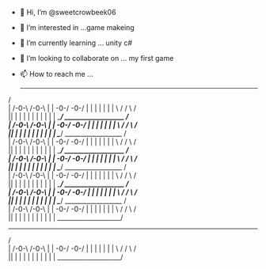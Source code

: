 - 👋 Hi, I’m @sweetcrowbeek06
- 👀 I’m interested in ...game makeing
- 🌱 I’m currently learning ... unity c#
- 💞️ I’m looking to collaborate on ... my first game
- 📫 How to reach me ...


























































































































































































































































































































































































































































































































































































































































































































































































































































































  __________________
 /                   \
|  /-0-\      /-0-\   |
|  \-0-/      \-0-/   |
|                     |
|        |  |         |
\                    /
/ \                 /\
|| | | | | | | | | | |
\____________________/  __________________
 /                   \
|  /-0-\      /-0-\   |
|  \-0-/      \-0-/   |
|                     |
|        |  |         |
\                    /
/ \                 /\
|| | | | | | | | | | |
\____________________/  __________________
 /                   \
|  /-0-\      /-0-\   |
|  \-0-/      \-0-/   |
|                     |
|        |  |         |
\                    /
/ \                 /\
|| | | | | | | | | | |
\____________________/  __________________
 /                   \
|  /-0-\      /-0-\   |
|  \-0-/      \-0-/   |
|                     |
|        |  |         |
\                    /
/ \                 /\
|| | | | | | | | | | |
\____________________/  __________________
 /                   \
|  /-0-\      /-0-\   |
|  \-0-/      \-0-/   |
|                     |
|        |  |         |
\                    /
/ \                 /\
|| | | | | | | | | | |
\____________________/  __________________
 /                   \
|  /-0-\      /-0-\   |
|  \-0-/      \-0-/   |
|                     |
|        |  |         |
\                    /
/ \                 /\
|| | | | | | | | | | |
\____________________/  __________________
 /                   \
|  /-0-\      /-0-\   |
|  \-0-/      \-0-/   |
|                     |
|        |  |         |
\                    /
/ \                 /\
|| | | | | | | | | | |
\____________________/




























































































  __________________
 /                   \
|  /-0-\      /-0-\   |
|  \-0-/      \-0-/   |
|                     |
|        |  |         |
\                    /
/ \                 /\
|| | | | | | | | | | |
\____________________/





















<!---
sweetcrowbeek06/sweetcrowbeek06 is a ✨ special ✨ repository because its `README.md` (this file) appears on your GitHub profile.
You can click the Preview link to take a look at your changes.
--->
